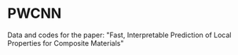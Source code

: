 # PWCNN
Data and codes for the paper: "Fast, Interpretable Prediction of Local Properties for Composite Materials"
